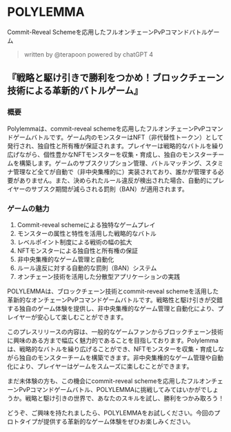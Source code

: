 # POLYLEMMA
Commit-Reveal Schemeを応用したフルオンチェーンPvPコマンドバトルゲーム
> written by @terapoon powered by chatGPT 4

## 『戦略と駆け引きで勝利をつかめ！ブロックチェーン技術による革新的バトルゲーム』

### 概要
Polylemmaは、commit-reveal schemeを応用したフルオンチェーンPvPコマンドゲームバトルです。ゲーム内のモンスターはNFT（非代替性トークン）として発行され、独自性と所有権が保証されます。プレイヤーは戦略的なバトルを繰り広げながら、個性豊かなNFTモンスターを収集・育成し、独自のモンスターチームを構築します。ゲームのサブスクリプション管理、バトルマッチング、スタミナ管理など全てが自動で（非中央集権的に）実装されており、誰かが管理する必要がありません。また、決められたルール違反が検出された場合、自動的にプレイヤーのサブスク期間が減らされる罰則（BAN）が適用されます。

### ゲームの魅力
1. Commit-reveal schemeによる独特なゲームプレイ
2. モンスターの属性と特性を活用した戦略的なバトル
3. レベルポイント制度による戦術の幅の拡大
4. NFTモンスターによる独自性と所有権の保証
5. 非中央集権的なゲーム管理と自動化
6. ルール違反に対する自動的な罰則（BAN）システム
7. オンチェーン技術を活用した分散型アプリケーションの実践

POLYLEMMAは、ブロックチェーン技術とcommit-reveal schemeを活用した革新的なオンチェーンPvPコマンドゲームバトルです。戦略性と駆け引きが交錯する独自のゲーム体験を提供し、非中央集権的なゲーム管理と自動化により、プレイヤーが安心して楽しむことができます。

このプレスリリースの内容は、一般的なゲームファンからブロックチェーン技術に興味のある方まで幅広く魅力的であることを目指しております。Polylemmaは、戦略的なバトルを繰り広げることができ、NFTモンスターを収集・育成しながら独自のモンスターチームを構築できます。非中央集権的なゲーム管理や自動化により、プレイヤーはゲームをスムーズに楽しむことができます。

まだ未体験の方も、この機会にcommit-reveal schemeを応用したフルオンチェーンPvPコマンドゲームバトル、POLYLEMMAに挑戦してみてはいかがでしょうか。戦略と駆け引きの世界で、あなたのスキルを試し、勝利をつかみ取ろう！

どうぞ、ご興味を持たれましたら、POLYLEMMAをお試しください。今回のプロトタイプが提供する革新的なゲーム体験をぜひお楽しみください。